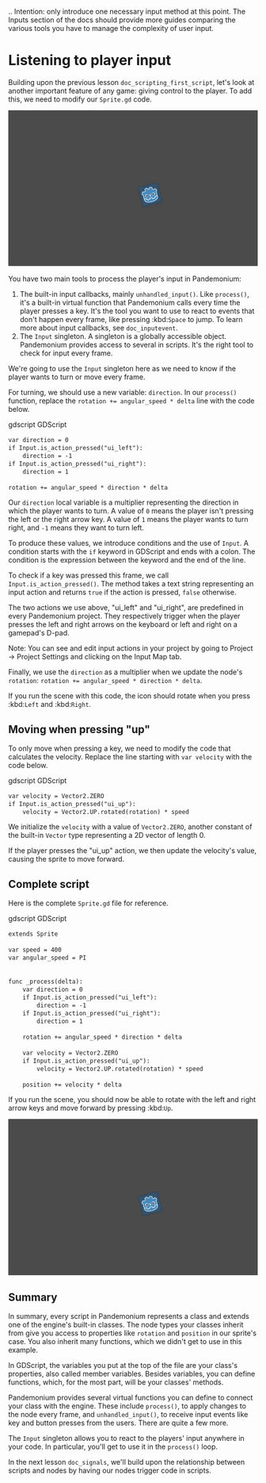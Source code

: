 .. Intention: only introduce one necessary input method at this point. The
   Inputs section of the docs should provide more guides comparing the various
   tools you have to manage the complexity of user input.



Listening to player input
=========================

Building upon the previous lesson `doc_scripting_first_script`, let's look
at another important feature of any game: giving control to the player.
To add this, we need to modify our `Sprite.gd` code.

![](img/scripting_first_script_moving_with_input.gif)

You have two main tools to process the player's input in Pandemonium:

1. The built-in input callbacks, mainly `unhandled_input()`. Like
   `process()`, it's a built-in virtual function that Pandemonium calls every time
   the player presses a key. It's the tool you want to use to react to events
   that don't happen every frame, like pressing :kbd:`Space` to jump. To learn
   more about input callbacks, see `doc_inputevent`.
2. The `Input` singleton. A singleton is a globally accessible object. Pandemonium
   provides access to several in scripts. It's the right tool to check for input
   every frame.

We're going to use the `Input` singleton here as we need to know if the player
wants to turn or move every frame.

For turning, we should use a new variable: `direction`. In our `process()`
function, replace the `rotation += angular_speed * delta` line with the
code below.

gdscript GDScript

```
var direction = 0
if Input.is_action_pressed("ui_left"):
    direction = -1
if Input.is_action_pressed("ui_right"):
    direction = 1

rotation += angular_speed * direction * delta
```

Our `direction` local variable is a multiplier representing the direction in
which the player wants to turn. A value of `0` means the player isn't pressing
the left or the right arrow key. A value of `1` means the player wants to turn
right, and `-1` means they want to turn left.

To produce these values, we introduce conditions and the use of `Input`. A
condition starts with the `if` keyword in GDScript and ends with a colon. The
condition is the expression between the keyword and the end of the line.

To check if a key was pressed this frame, we call `Input.is_action_pressed()`.
The method takes a text string representing an input action and returns `true`
if the action is pressed, `false` otherwise.

The two actions we use above, "ui_left" and "ui_right", are predefined in every
Pandemonium project. They respectively trigger when the player presses the left and
right arrows on the keyboard or left and right on a gamepad's D-pad.

Note:
 You can see and edit input actions in your project by going to Project
          -> Project Settings and clicking on the Input Map tab.

Finally, we use the `direction` as a multiplier when we update the node's
`rotation`: `rotation += angular_speed * direction * delta`.

If you run the scene with this code, the icon should rotate when you press
:kbd:`Left` and :kbd:`Right`.

Moving when pressing "up"
-------------------------

To only move when pressing a key, we need to modify the code that calculates the
velocity. Replace the line starting with `var velocity` with the code below.

gdscript GDScript

```
var velocity = Vector2.ZERO
if Input.is_action_pressed("ui_up"):
    velocity = Vector2.UP.rotated(rotation) * speed
```

We initialize the `velocity` with a value of `Vector2.ZERO`, another
constant of the built-in `Vector` type representing a 2D vector of length 0.

If the player presses the "ui_up" action, we then update the velocity's value,
causing the sprite to move forward.

Complete script
---------------

Here is the complete `Sprite.gd` file for reference.

gdscript GDScript

```
extends Sprite

var speed = 400
var angular_speed = PI


func _process(delta):
    var direction = 0
    if Input.is_action_pressed("ui_left"):
        direction = -1
    if Input.is_action_pressed("ui_right"):
        direction = 1

    rotation += angular_speed * direction * delta

    var velocity = Vector2.ZERO
    if Input.is_action_pressed("ui_up"):
        velocity = Vector2.UP.rotated(rotation) * speed

    position += velocity * delta
```

If you run the scene, you should now be able to rotate with the left and right
arrow keys and move forward by pressing :kbd:`Up`.

![](img/scripting_first_script_moving_with_input.gif)

Summary
-------

In summary, every script in Pandemonium represents a class and extends one of the
engine's built-in classes. The node types your classes inherit from give you
access to properties like `rotation` and `position` in our sprite's case.
You also inherit many functions, which we didn't get to use in this example.

In GDScript, the variables you put at the top of the file are your class's
properties, also called member variables. Besides variables, you can define
functions, which, for the most part, will be your classes' methods.

Pandemonium provides several virtual functions you can define to connect your class
with the engine. These include `process()`, to apply changes to the node
every frame, and `unhandled_input()`, to receive input events like key and
button presses from the users. There are quite a few more.

The `Input` singleton allows you to react to the players' input anywhere in
your code. In particular, you'll get to use it in the `process()` loop.

In the next lesson `doc_signals`, we'll build upon the relationship between
scripts and nodes by having our nodes trigger code in scripts.
